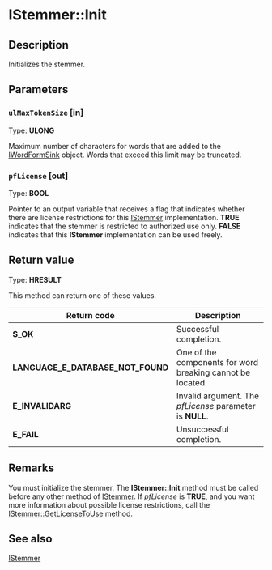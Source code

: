 # IStemmer::Init

## Description

Initializes the stemmer.

## Parameters

### `ulMaxTokenSize` [in]

Type: **ULONG**

Maximum number of characters for words that are added to the [IWordFormSink](https://learn.microsoft.com/windows/desktop/api/indexsrv/nn-indexsrv-iwordformsink) object. Words that exceed this limit may be truncated.

### `pfLicense` [out]

Type: **BOOL**

Pointer to an output variable that receives a flag that indicates whether there are license restrictions for this [IStemmer](https://learn.microsoft.com/windows/desktop/api/indexsrv/nn-indexsrv-istemmer) implementation. **TRUE** indicates that the stemmer is restricted to authorized use only. **FALSE** indicates that this **IStemmer** implementation can be used freely.

## Return value

Type: **HRESULT**

This method can return one of these values.

| Return code | Description |
| --- | --- |
| **S_OK** | Successful completion. |
| **LANGUAGE_E_DATABASE_NOT_FOUND** | One of the components for word breaking cannot be located. |
| **E_INVALIDARG** | Invalid argument. The *pfLicense* parameter is **NULL**. |
| **E_FAIL** | Unsuccessful completion. |

## Remarks

You must initialize the stemmer. The **IStemmer::Init** method must be called before any other method of [IStemmer](https://learn.microsoft.com/windows/desktop/api/indexsrv/nn-indexsrv-istemmer). If *pfLicense* is **TRUE**, and you want more information about possible license restrictions, call the [IStemmer::GetLicenseToUse](https://learn.microsoft.com/windows/desktop/api/indexsrv/nf-indexsrv-istemmer-getlicensetouse) method.

## See also

[IStemmer](https://learn.microsoft.com/windows/desktop/api/indexsrv/nn-indexsrv-istemmer)